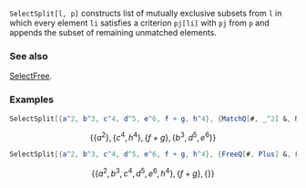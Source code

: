 `SelectSplit[l, p]` constructs list of mutually exclusive subsets from `l` in which every element `li` satisfies a criterion `pj[li]` with `pj` from `p` and appends the subset of remaining unmatched elements.

### See also

[SelectFree](SelectFree).

### Examples

```mathematica
SelectSplit[{a^2, b^3, c^4, d^5, e^6, f + g, h^4}, {MatchQ[#, _^2] &, MatchQ[#, _^4] &, FreeQ[#, Power] &}]
```

$$\left\{\left\{a^2\right\},\left\{c^4,h^4\right\},\{f+g\},\left\{b^3,d^5,e^6\right\}\right\}$$

```mathematica
SelectSplit[{a^2, b^3, c^4, d^5, e^6, f + g, h^4}, {FreeQ[#, Plus] &, FreeQ[#, Power] &}]
```

$$\left\{\left\{a^2,b^3,c^4,d^5,e^6,h^4\right\},\{f+g\},\{\}\right\}$$